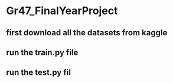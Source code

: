 # Gr47_FinalYearProject
## first download all the datasets from kaggle
## run the train.py file
## run the test.py fil
